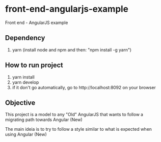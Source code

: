 # front-end-angularjs-example
Front end - AngularJS example

## Dependency

 1. yarn (install node and npm and then: "npm install -g yarn")

## How to run project

 1. yarn install
 2. yarn develop
 3. if it don't go automatically, go to http://localhost:8092 on your browser

## Objective

This project is a model to any "Old" AngularJS that wants to follow a migrating path towards Angular (New)

The main ideia is to try to follow a style similar to what is expected when using Angular (New)